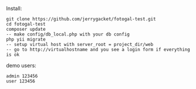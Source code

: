Install:

    git clone https://github.com/jerrygacket/fotogal-test.git
    cd fotogal-test
    composer update
    -- make config/db_local.php with your db config
    php yii migrate
    -- setup virtual host with server_root = project_dir/web
    -- go to http://virtualhostname and you see a login form if everything is ok

demo users:

    admin 123456
    user 123456
